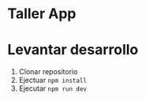 # Taller App

# Levantar desarrollo

1. Clonar repositorio
2. Ejectuar `npm install`
3. Ejecutar `npm run dev`

